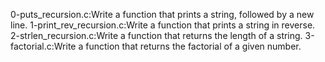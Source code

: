 0-puts_recursion.c:Write a function that prints a string, followed by a new line.
1-print_rev_recursion.c:Write a function that prints a string in reverse.
2-strlen_recursion.c:Write a function that returns the length of a string.
3-factorial.c:Write a function that returns the factorial of a given number.
